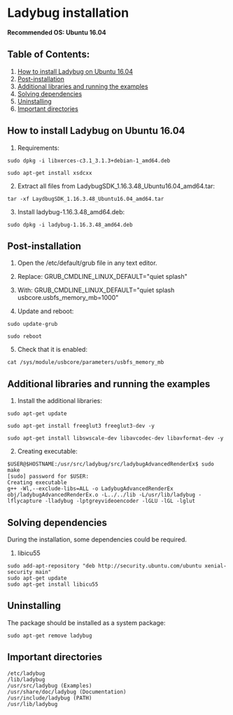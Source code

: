 Ladybug installation
====================
**Recommended OS: Ubuntu 16.04**

## Table of Contents:

1) [How to install Ladybug on Ubuntu 16.04](#how-to-install-ladybug-on-Ubuntu-16.04)
2) [Post-installation](#post-installation)
3) [Additional libraries and running the examples](#additional-libraries-and-running-the-examples)
4) [Solving dependencies](#solving-dependencies)
5) [Uninstalling](#uninstalling)
6) [Important directories](#important-directories)


## How to install Ladybug on Ubuntu 16.04

1) Requirements:

```shell
sudo dpkg -i libxerces-c3.1_3.1.3+debian-1_amd64.deb
```

```shell
sudo apt-get install xsdcxx
```

2) Extract all files from LadybugSDK_1.16.3.48_Ubuntu16.04_amd64.tar:

```shell
tar -xf LaydbugSDK_1.16.3.48_Ubuntu16.04_amd64.tar
```

3) Install ladybug-1.16.3.48_amd64.deb:

```shell
sudo dpkg -i ladybug-1.16.3.48_amd64.deb
```

## Post-installation

1) Open the /etc/default/grub file in any text editor.

2) Replace:
GRUB_CMDLINE_LINUX_DEFAULT="quiet splash"

3) With:
GRUB_CMDLINE_LINUX_DEFAULT="quiet splash usbcore.usbfs_memory_mb=1000"

4) Update and reboot:

```shell
sudo update-grub

sudo reboot
```

5) Check that it is enabled:

```shell
cat /sys/module/usbcore/parameters/usbfs_memory_mb
```

## Additional libraries and running the examples

1) Install the additional libraries:

```shell
sudo apt-get update

sudo apt-get install freeglut3 freeglut3-dev -y

sudo apt-get install libswscale-dev libavcodec-dev libavformat-dev -y
```

2) Creating executable:

```shell
$USER@$HOSTNAME:/usr/src/ladybug/src/ladybugAdvancedRenderEx$ sudo make
[sudo] password for $USER: 
Creating executable
g++ -Wl,--exclude-libs=ALL -o LadybugAdvancedRenderEx obj/ladybugAdvancedRenderEx.o -L../../lib -L/usr/lib/ladybug -lflycapture -lladybug -lptgreyvideoencoder -lGLU -lGL -lglut
```

## Solving dependencies

During the installation, some dependencies could be required.

1) libicu55

```shell
sudo add-apt-repository "deb http://security.ubuntu.com/ubuntu xenial-security main"
sudo apt-get update
sudo apt-get install libicu55
```

## Uninstalling

The package should be installed as a system package:

```shell
sudo apt-get remove ladybug
```

## Important directories

```shell
/etc/ladybug
/lib/ladybug
/usr/src/ladybug (Examples)
/usr/share/doc/ladybug (Documentation)
/usr/include/ladybug (PATH)
/usr/lib/ladybug
```
